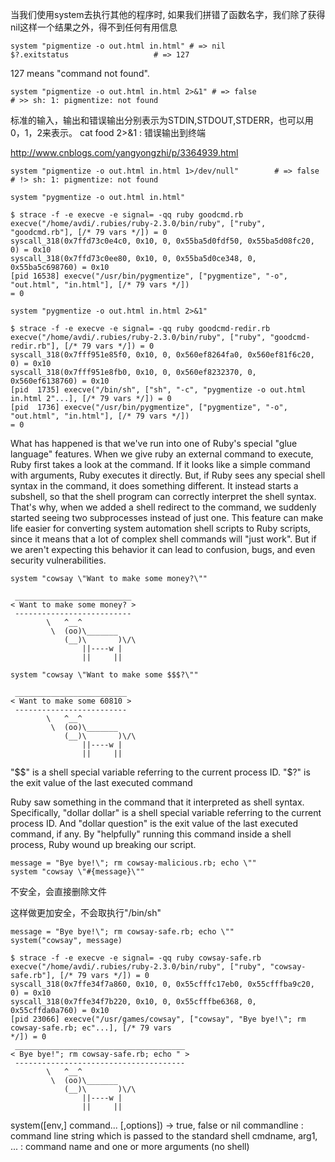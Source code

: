 当我们使用system去执行其他的程序时, 如果我们拼错了函数名字，我们除了获得nil这样一个结果之外，得不到任何有用信息

```
system "pigmentize -o out.html in.html" # => nil
$?.exitstatus                   # => 127
```
127 means "command not found".


```
system "pigmentize -o out.html in.html 2>&1" # => false
# >> sh: 1: pigmentize: not found
```
标准的输入，输出和错误输出分别表示为STDIN,STDOUT,STDERR，也可以用0，1，2来表示。
cat food 2>&1 : 错误输出到终端

http://www.cnblogs.com/yangyongzhi/p/3364939.html

```
system "pigmentize -o out.html in.html 1>/dev/null"        # => false
# !> sh: 1: pigmentize: not found
```

```
system "pygmentize -o out.html in.html"

$ strace -f -e execve -e signal= -qq ruby goodcmd.rb
execve("/home/avdi/.rubies/ruby-2.3.0/bin/ruby", ["ruby", "goodcmd.rb"], [/* 79 vars */]) = 0
syscall_318(0x7ffd73c0e4c0, 0x10, 0, 0x55ba5d0fdf50, 0x55ba5d08fc20, 0) = 0x10
syscall_318(0x7ffd73c0ee80, 0x10, 0, 0x55ba5d0ce348, 0, 0x55ba5c698760) = 0x10
[pid 16538] execve("/usr/bin/pygmentize", ["pygmentize", "-o", "out.html", "in.html"], [/* 79 vars */])
= 0
```

```
system "pygmentize -o out.html in.html 2>&1"

$ strace -f -e execve -e signal= -qq ruby goodcmd-redir.rb
execve("/home/avdi/.rubies/ruby-2.3.0/bin/ruby", ["ruby", "goodcmd-redir.rb"], [/* 79 vars */]) = 0
syscall_318(0x7fff951e85f0, 0x10, 0, 0x560ef8264fa0, 0x560ef81f6c20, 0) = 0x10
syscall_318(0x7fff951e8fb0, 0x10, 0, 0x560ef8232370, 0, 0x560ef6138760) = 0x10
[pid  1735] execve("/bin/sh", ["sh", "-c", "pygmentize -o out.html in.html 2"...], [/* 79 vars */]) = 0
[pid  1736] execve("/usr/bin/pygmentize", ["pygmentize", "-o", "out.html", "in.html"], [/* 79 vars */])
= 0
```
What has happened is that we've run into one of Ruby's special "glue language" features. When we give ruby an external command to execute, Ruby first takes a look at the command. If it looks like a simple command with arguments, Ruby executes it directly. But, if Ruby sees any special shell syntax in the command, it does something different. It instead starts a subshell, so that the shell program can correctly interpret the shell syntax. That's why, when we added a shell redirect to the command, we suddenly started seeing two subprocesses instead of just one.
This feature can make life easier for converting system automation shell scripts to Ruby scripts, since it means that a lot of complex shell commands will "just work". But if we aren't expecting this behavior it can lead to confusion, bugs, and even security vulnerabilities.

```
system "cowsay \"Want to make some money?\""

 __________________________
< Want to make some money? >
 --------------------------
        \   ^__^
         \  (oo)\_______
            (__)\       )\/\
                ||----w |
                ||     ||

system "cowsay \"Want to make some $$$?\""

 _________________________
< Want to make some 60810 >
 -------------------------
        \   ^__^
         \  (oo)\_______
            (__)\       )\/\
                ||----w |
                ||     ||
```
"$$" is a shell special variable referring to the current process ID. 
"$?" is the exit value of the last executed command

Ruby saw something in the command that it interpreted as shell syntax. Specifically, "dollar dollar" is a shell special variable referring to the current process ID. And "dollar question" is the exit value of the last executed command, if any. By "helpfully" running this command inside a shell process, Ruby wound up breaking our script.

```
message = "Bye bye!\"; rm cowsay-malicious.rb; echo \""
system "cowsay \"#{message}\""
```
不安全，会直接删除文件

这样做更加安全，不会取执行"/bin/sh"
```
message = "Bye bye!\"; rm cowsay-safe.rb; echo \""
system("cowsay", message)

$ strace -f -e execve -e signal= -qq ruby cowsay-safe.rb
execve("/home/avdi/.rubies/ruby-2.3.0/bin/ruby", ["ruby", "cowsay-safe.rb"], [/* 79 vars */]) = 0
syscall_318(0x7ffe34f7a860, 0x10, 0, 0x55cfffc17eb0, 0x55cfffba9c20, 0) = 0x10
syscall_318(0x7ffe34f7b220, 0x10, 0, 0x55cfffbe6368, 0, 0x55cffda0a760) = 0x10
[pid 23066] execve("/usr/games/cowsay", ["cowsay", "Bye bye!\"; rm cowsay-safe.rb; ec"...], [/* 79 vars
*/]) = 0
 ______________________________________
< Bye bye!"; rm cowsay-safe.rb; echo " >
 --------------------------------------
        \   ^__^
         \  (oo)\_______
            (__)\       )\/\
                ||----w |
                ||     ||
```


system([env,] command... [,options]) → true, false or nil
commandline                 : command line string which is passed to the standard shell
cmdname, arg1, ...          : command name and one or more arguments (no shell)
